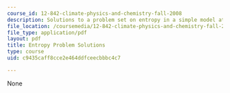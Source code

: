 ```yaml
---
course_id: 12-842-climate-physics-and-chemistry-fall-2008
description: Solutions to a problem set on entropy in a simple model atmosphere.
file_location: /coursemedia/12-842-climate-physics-and-chemistry-fall-2008/c9435caff8cce2e464ddfceecbbbc4c7_hw2_sol.pdf
file_type: application/pdf
layout: pdf
title: Entropy Problem Solutions
type: course
uid: c9435caff8cce2e464ddfceecbbbc4c7

---
```

None